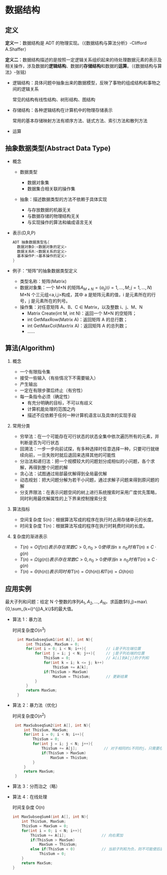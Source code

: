 # 数据结构

## 定义

**定义一**：数据结构是 ADT 的物理实现。（《数据结构与算法分析》-Clifford A.Shaffer）

**定义二**：数据结构描述的是按照一定逻辑关系组织起来的待处理数据元素的表示及相关操作，涉及数据的**逻辑结构**、数据的**存储结构**和数据的**运算**。（《数据结构与算法》-张铭)

- 逻辑结构：具体问题中抽象出来的数据模型，反映了事物的组成结构和事物之间的逻辑关系

  常见的结构有线性结构、树形结构、图结构

- 存储结构：各种逻辑结构在计算机中的物理存储表示
  
  常用的基本存储映射方法有顺序方法、链式方法、索引方法和散列方法

- 运算

## 抽象数据类型(Abstract Data Type)

- 概念
  - 数据类型
    - 数据对象集
    - 数据集合相关联的操作集

  - 抽象：描述数据类型的方法不依赖于具体实现
    - 与存放数据的机器无关
    - 与数据存储的物理结构无关
    - 与实现操作的算法和编成语言无关

- 表示(D,R,P)

  ```c
  ADT 抽象数据类型名{
    数据对象D:<数据对象的定义>
    数据关系R:<数据关系的定义>
    基本操作P:<基本操作的定义>
  }
  ```

- 例子：“矩阵”的抽象数据类型定义
  - 类型名称：矩阵(Matrix)
  - 数据对象集：一个 M×N 的矩阵$A_{M×N}=(a_{ij})(i=1,...,M;j=1,...,N)$ M×N 个三元组<a,i,j>构成，其中 a 是矩阵元素的值，i 是元素所在的行号，j 是元素所在的列号。
  - 操作集：对任意矩阵 A、B、C ∈ Matrix，以及整数 i、j、M、N
    - Matrix Create(int M, int N)：返回一个 M×N 的空矩阵；
    - int GetMaxRow(Matrix A)：返回矩阵 A 的总行数；
    - int GetMaxCol(Maxtrix A)：返回矩阵 A 的总列数；
    - ......

## 算法(Algorithm)

1. 概念

   - 一个有限指令集
   - 接受一些输入（有些情况下不需要输入）
   - 产生输出
   - 一定在有限步骤后终止（有穷性）
   - 每一条指令必须（确定性）
     - 有充分明确的目标，不可以有歧义
     - 计算机能处理的范围之内
     - 描述不应依赖于任何一种计算机语言以及具体的实现手段

2. 常用分类

   - 穷举法：在一个可能存在可行状态的状态全集中依次遍历所有的元素，并判断是否为可行状态
   - 回溯法：一步一步向前试探，有多种选择时任意选择一种，只要可行就继续向前，一旦失败时就后退回来选择其他的可能性
   - 分治法和递归法：把一个规模较大的问题划分成相似的小问题，各个求解，再得到整个问题的解
   - 贪心法：试图通过局部最优解得到全局最优解
   - 动态规划：把大问题分解为若干小问题，通过求解子问题来得到原问题的解
   - 分支界限法：在表示问题空间的树上进行系统搜索时采用广度优先策略，同时利用最优解属性的上下界来控制搜索分支

3. 算法指标

   - 空间复杂度 S(n)：根据算法写成的程序在执行时占用存储单元的长度。
   - 时间复杂度 T(n)：根据算法写成的程序在执行时耗费时间的长度。

4. 复杂度的渐进表示
   - $T(n)=O(f(n))表示存在常数C>0,n_0>0使得当n≥n_0时有T(n)≤C·g(n)$
   - $T(n)=Ω(g(n))表示存在常数C>0,n_0>0使得当n≥n_0时有T(n)≥C·g(n)$
   - $T(n)=Θ(h(n))表示同时有T(n)=O(h(n))和T(n)=Ω(h(n))$

## 应用实例

最大子列和问题：给定 N 个整数的序列${A_1,A_2,...,A_N}$，求函数$f(i,j)=max\{0,\sum_{k=i}^{j}A_k\}$的最大值。

- 算法 1：暴力法

  时间复杂度$O(n^3)$

  ```cpp
    int MaxSubseqSum1(int A[], int N){
        int ThisSum, MaxSum = 0;
        for(int i = 0; i < N; i++){         // i是子列左端位置
            for(int j = i; j < N; j++){     // j是子列右端的位置
                ThisSum = 0;                // A[i]到A[j]的子列和
                for(int k = i; k <= j; k++)
                    ThisSum += A[k];
                if(ThisSum > MaxSum)
                    MaxSum = ThisSum;       // 更新结果
            }
        }
        return MaxSum;
    }
  ```

- 算法 2：暴力法（优化)

  时间复杂度$O(n^2)$

  ```cpp
   int MaxSubseqSum2(int A[], int N){
       int ThisSum, MaxSum;
       for(int i = 0; i < N; i++){
           ThisSum = 0;
           for(int j = i; j < N; j++){
               ThisSum += A[j];            // 对于相同的i不同的j。只需要在j-1次循环的基础上累加1项即可
               if(ThisSum > MaxSum)
                   MaxSum = ThisSum;
           }
       }
       return MaxSum;
   }
  ```

- 算法 3：分而治之（略）

- 算法 4：在线处理

  时间复杂度 O(n)

  ```cpp
  int MaxSubseqSum4(int A[], int N){
      int ThisSum, MaxSum;
      ThisSum = MaxSum = 0;
      for(int i = 0; i < N; i++){
          ThisSum += A[i];                // 向右累加
          if(ThisSum > MaxSum)
              MaxSum = ThisSum;
          else if(ThisSum < 0)            // 当前子列和为负，则不可能使后面的部分增大
              ThisSum = 0;
      }
      return MaxSum;
  }
  ```
